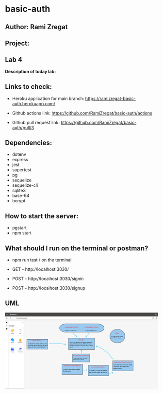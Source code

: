 # basic-auth

## Author: Rami Zregat

## Project:


## Lab 4


**Description of today lab:**   


## Links to check:  

- Heroku application for main branch: https://ramizregat-basic-auth.herokuapp.com/

- Github actions link: https://github.com/RamiZregat/basic-auth/actions

- Github pull request link: https://github.com/RamiZregat/basic-auth/pull/3


## Dependencies:

- dotenv
- express
- jest
- supertest
- pg
- sequelize
- sequelize-cli
- sqlite3
- base-64
- bcrypt


## How to start the server:  
- pgstart
- npm start


## What should I run on the terminal or postman?

- npm run test / on the terminal

- GET - http://localhost:3030/

- POST - http://localhost:3030/signin

- POST - http://localhost:3030/signup


## UML

![](./UML-image/UML6.png)
